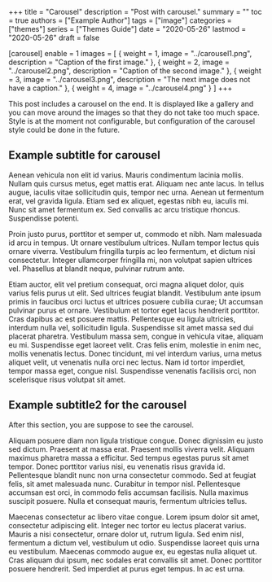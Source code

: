 +++
title = "Carousel"
description = "Post with carousel."
summary = ""
toc = true
authors = ["Example Author"]
tags = ["image"]
categories = ["themes"]
series = ["Themes Guide"]
date =  "2020-05-26"
lastmod = "2020-05-26"
draft = false

[carousel]
  enable = 1
  images = [
	{ weight = 1, image = "../carousel1.png", description = "Caption of the first image." },
	{ weight = 2, image = "../carousel2.png", description = "Caption of the second image." },
	{ weight = 3, image = "../carousel3.png", description = "The next image does not have a caption." },
	{ weight = 4, image = "../carousel4.png" }
  ]
+++

This post includes a carousel on the end. It is displayed like a gallery and you can
move around the images so that they do not take too much space. Style is at the moment
not configurable, but configuration of the carousel style could be done in the future.

<!--more-->

## Example subtitle for carousel

Aenean vehicula non elit id varius. Mauris condimentum lacinia mollis. Nullam quis cursus metus, eget mattis erat. Aliquam nec ante lacus. In tellus augue, iaculis vitae sollicitudin quis, tempor nec urna. Aenean ut fermentum erat, vel gravida ligula. Etiam sed ex aliquet, egestas nibh eu, iaculis mi. Nunc sit amet fermentum ex. Sed convallis ac arcu tristique rhoncus. Suspendisse potenti.

Proin justo purus, porttitor et semper ut, commodo et nibh. Nam malesuada id arcu in tempus. Ut ornare vestibulum ultrices. Nullam tempor lectus quis ornare viverra. Vestibulum fringilla turpis ac leo fermentum, et dictum nisi consectetur. Integer ullamcorper fringilla mi, non volutpat sapien ultrices vel. Phasellus at blandit neque, pulvinar rutrum ante.

Etiam auctor, elit vel pretium consequat, orci magna aliquet dolor, quis varius felis purus ut elit. Sed ultrices feugiat blandit. Vestibulum ante ipsum primis in faucibus orci luctus et ultrices posuere cubilia curae; Ut accumsan pulvinar purus et ornare. Vestibulum et tortor eget lacus hendrerit porttitor. Cras dapibus ac est posuere mattis. Pellentesque eu ligula ultricies, interdum nulla vel, sollicitudin ligula. Suspendisse sit amet massa sed dui placerat pharetra. Vestibulum massa sem, congue in vehicula vitae, aliquam eu mi. Suspendisse eget laoreet velit. Cras felis enim, molestie in enim nec, mollis venenatis lectus. Donec tincidunt, mi vel interdum varius, urna metus aliquet velit, ut venenatis nulla orci nec lectus. Nam id tortor imperdiet, tempor massa eget, congue nisl. Suspendisse venenatis facilisis orci, non scelerisque risus volutpat sit amet.

## Example subtitle2 for the carousel

After this section, you are suppose to see the carousel.

Aliquam posuere diam non ligula tristique congue. Donec dignissim eu justo sed dictum. Praesent at massa erat. Praesent mollis viverra velit. Aliquam maximus pharetra massa a efficitur. Sed tempus egestas purus sit amet tempor. Donec porttitor varius nisi, eu venenatis risus gravida id. Pellentesque blandit nunc non urna consectetur commodo. Sed at feugiat felis, sit amet malesuada nunc. Curabitur in tempor nisl. Pellentesque accumsan est orci, in commodo felis accumsan facilisis. Nulla maximus suscipit posuere. Nulla et consequat mauris, fermentum ultricies tellus.

Maecenas consectetur ac libero vitae congue. Lorem ipsum dolor sit amet, consectetur adipiscing elit. Integer nec tortor eu lectus placerat varius. Mauris a nisi consectetur, ornare dolor ut, rutrum ligula. Sed enim nisl, fermentum a dictum vel, vestibulum ut odio. Suspendisse laoreet quis urna eu vestibulum. Maecenas commodo augue ex, eu egestas nulla aliquet ut. Cras aliquam dui ipsum, nec sodales erat convallis sit amet. Donec porttitor posuere hendrerit. Sed imperdiet at purus eget tempus. In ac est urna.
